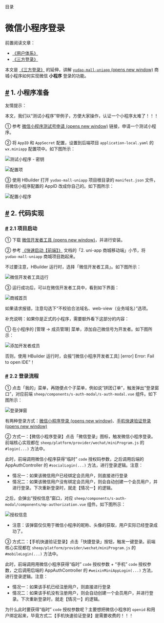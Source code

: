 目录

# 微信小程序登录

前置阅读文章：

*   [《用户体系》](/user-center/)
*   [《三方登录》](/social-user/)

本文是 [《三方登录》](/social-user/) 的延伸，讲解 [`yudao-mall-uniapp` (opens new window)](https://github.com/yudaocode/yudao-mall-uniapp) 商城小程序如何实现微信 **小程序** 登录的功能。

## [#](#_1-小程序准备) 1. 小程序准备

友情提示：

本文，我们以“测试小程序”举例子，方便大家操作，认证一个小程序太难了！！！

① 参考 [微信小程序测试号申请 (opens new window)](https://developers.weixin.qq.com/miniprogram/dev/devtools/sandbox.html) 链接，申请一个测试小程序。

② 将 `AppID` 和 `AppSecret` 配置，设置到后端项目 `application-local.yaml` 的 `wx.miniapp` 配置项中。如下图所示：

![测试小程序 - 密钥](./static/测试小程序-密钥.png)

![ 配置项](./static/后端配置项.png)

③ 使用 HBuilder 打开 `yudao-mall-uniapp` 项目根目录的 `manifest.json` 文件，将微信小程序配置的 AppID 改成你自己的。如下图所示：

![配置小程序](./static/配置小程序.png)

## [#](#_2-代码实现) 2. 代码实现
### [#](#_2-1-项目启动) 2.1 项目启动

① 下载 [微信开发者工具 (opens new window)](https://developers.weixin.qq.com/miniprogram/dev/devtools/download.html)，并进行安装。

② 参考 [《快速启动【前端】》](/quick-start-front/) 文档的「2. uni-app 商城移动端」小节，将 `yudao-mall-uniapp` 商城项目跑起来。

不过要注意，HBuilder 运行时，选择「微信开发者工具」。如下图所示：

![微信开发者工具运行](./static/微信开发者工具运行.png)

③ 运行成功后，可以在微信开发者工具中，看到如下界面：

![商城首页](./static/商城首页.png)

如果请求报错，注意勾选下“不校验合法域名、web-view（业务域名）”选项。

补充说明：如果你是正式的小程序，需要额外看下这部分的内容：

① 在小程序的 \[管理 -> 成员管理\] 菜单，添加自己微信号为开发者。如下图所示：

![添加开发者成员](./static/添加开发者成员.png)

否则，使用 HBuilder 运行时，会报“\[微信小程序开发者工具\] \[error\] Error: Fail to open IDE”！

### [#](#_2-2-登录流程) 2.2 登录流程

① 点击「我的」菜单，再随便点个子菜单，例如说“拼团订单”，触发弹出“登录窗口”，对应前端 `sheep/components/s-auth-modal/s-auth-modal.vue` 组件。如下图所示：

![登录弹窗](./static/登录弹窗.png)

有两种登录方式：[微信小程序登录 (opens new window)](https://developers.weixin.qq.com/miniprogram/dev/framework/open-ability/login.html)、[手机快速验证登录 (opens new window)](https://developers.weixin.qq.com/miniprogram/dev/framework/open-ability/getPhoneNumber.html)

② 方式一：【微信小程序登录】点击「微信登录」图标，触发微信小程序登录。前端核心实现都在 `sheep/platform/provider/wechat/miniProgram.js` 的 `#login(...)` 方法中。

此时，前端调用微信小程序获得“临时” `code` 授权码参数，之后调用后端的 AppAuthController 的 `#socialLogin(...)` 方法，进行登录逻辑。注意：

*   情况一：如果该微信用户已经绑定会员用户，则直接进行登录
*   情况二：如果该微信用户没有绑定会员用户，则会自动创建一个会员用户，并进行登录。下次重新登录时，就走【情况一】的逻辑。

之后，会弹出“授权信息”窗口，对应 `sheep/components/s-auth-modal/components/mp-authorization.vue` 组件。如下图所示：

![授权信息](./static/授权信息.png)

*   注意：该弹窗仅仅用于微信小程序的昵称、头像的获取，用户实际已经登录成功了。

③ 方式二：【手机快速验证登录】点击「快捷登录」按钮，触发一键登录。前端核心实现都在 `sheep/platform/provider/wechat/miniProgram.js` 的 `#mobileLogin(...)` 方法中。

此时，前端调用用微信小程序获得“临时” `code` 授权参数 + “手机” `code` 授权参数，之后调用后端的 AppAuthController 的 `#weixinMiniAppLogin(...)` 方法，进行登录逻辑。注意：

*   情况一：如果该手机已经注册用户，则直接进行登录
*   情况二：如果该手机没有注册用户，则会自动创建一个会员用户，并进行登录。下次重新登录时，就走【情况一】的逻辑。

为什么此时要获得“临时” `code` 授权参数呢？主要想把微信小程序的 `openid` 和用户绑定起来，毕竟方式二【手机快速验证登录】是需要收费的！！！